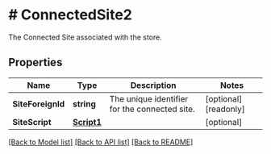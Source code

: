 # # ConnectedSite2
The Connected Site associated with the store.

## Properties 


Name | Type | Description | Notes
------------ | ------------- | ------------- | -------------
**SiteForeignId**| **string** | The unique identifier for the connected site.  | [optional] [readonly]
**SiteScript**| [**Script1**](Script1.md) |   | [optional]


[[Back to Model list]](../../README.md#models) [[Back to API list]](../../README.md#endpoints) [[Back to README]](../../README.md)

